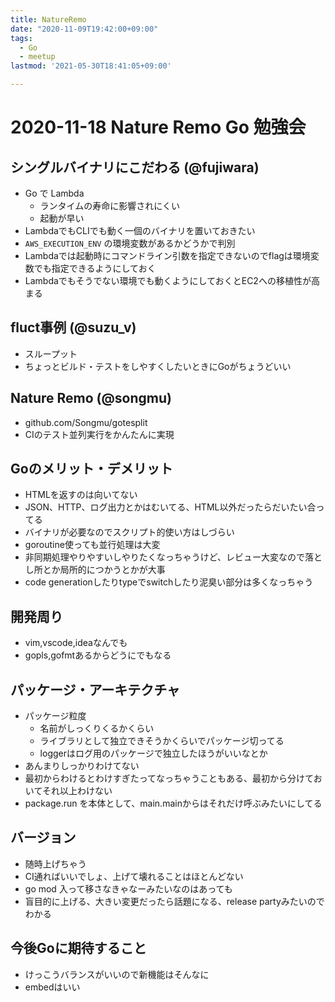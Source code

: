 ```yaml
---
title: NatureRemo
date: "2020-11-09T19:42:00+09:00"
tags:
  - Go
  - meetup
lastmod: '2021-05-30T18:41:05+09:00'

---
```


# 2020-11-18 Nature Remo Go 勉強会

## シングルバイナリにこだわる (@fujiwara)

-   Go で Lambda
    -   ランタイムの寿命に影響されにくい
    -   起動が早い
-   LambdaでもCLIでも動く一個のバイナリを置いておきたい
-   `AWS_EXECUTION_ENV` の環境変数があるかどうかで判別
-   Lambdaでは起動時にコマンドライン引数を指定できないのでflagは環境変数でも指定できるようにしておく
-   Lambdaでもそうでない環境でも動くようにしておくとEC2への移植性が高まる

## fluct事例 (@suzu_v)

-   スループット
-   ちょっとビルド・テストをしやすくしたいときにGoがちょうどいい

## Nature Remo (@songmu)

-   github.com/Songmu/gotesplit
-   CIのテスト並列実行をかんたんに実現

## Goのメリット・デメリット

-   HTMLを返すのは向いてない
-   JSON、HTTP、ログ出力とかはむいてる、HTML以外だったらだいたい合ってる
-   バイナリが必要なのでスクリプト的使い方はしづらい
-   goroutine使っても並行処理は大変
-   非同期処理やりやすいしやりたくなっちゃうけど、レビュー大変なので落とし所とか局所的につかうとかが大事
-   code generationしたりtypeでswitchしたり泥臭い部分は多くなっちゃう

## 開発周り

-   vim,vscode,ideaなんでも
-   gopls,gofmtあるからどうにでもなる

## パッケージ・アーキテクチャ

-   パッケージ粒度
    -   名前がしっくりくるかくらい
    -   ライブラリとして独立できそうかくらいでパッケージ切ってる
    -   loggerはログ用のパッケージで独立したほうがいいなとか
-   あんまりしっかりわけてない
-   最初からわけるとわけすぎたってなっちゃうこともある、最初から分けておいてそれ以上わけない
-   package.run を本体として、main.mainからはそれだけ呼ぶみたいにしてる

## バージョン

-   随時上げちゃう
-   CI通ればいいでしょ、上げて壊れることはほとんどない
-   go mod 入って移さなきゃなーみたいなのはあっても
-   盲目的に上げる、大きい変更だったら話題になる、release partyみたいのでわかる

## 今後Goに期待すること

-   けっこうバランスがいいので新機能はそんなに
-   embedはいい
